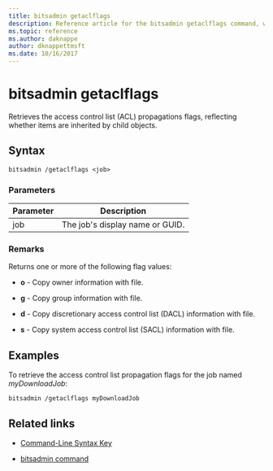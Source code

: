 ```yaml
---
title: bitsadmin getaclflags
description: Reference article for the bitsadmin getaclflags command, which retrieves the access control list (ACL) propagations flags.
ms.topic: reference
ms.author: daknappe
author: dknappettmsft
ms.date: 10/16/2017
---
```


# bitsadmin getaclflags

Retrieves the access control list (ACL) propagations flags, reflecting whether items are inherited by child objects.

## Syntax

```
bitsadmin /getaclflags <job>
```

### Parameters

| Parameter | Description |
| --------- | ----------- |
| job | The job's display name or GUID. |

### Remarks

Returns one or more of the following flag values:

- **o** - Copy owner information with file.

- **g** - Copy group information with file.

- **d** - Copy discretionary access control list (DACL) information with file.

- **s** - Copy system access control list (SACL) information with file.

## Examples

To retrieve the access control list propagation flags for the job named *myDownloadJob*:

```
bitsadmin /getaclflags myDownloadJob
```

## Related links

- [Command-Line Syntax Key](command-line-syntax-key.md)

- [bitsadmin command](bitsadmin.md)
